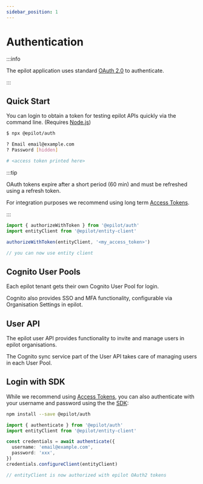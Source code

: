 ```yaml
---
sidebar_position: 1
---
```


# Authentication

:::info

The epilot application uses standard [OAuth 2.0](https://oauth.net/2/) to authenticate.

:::

## Quick Start

You can login to obtain a token for testing epilot APIs quickly via the command line. (Requires [Node.js](https://nodejs.org/en/download/))

```sh
$ npx @epilot/auth

? Email email@example.com
? Password [hidden]

# <access token printed here>
```

:::tip

OAuth tokens expire after a short period (60 min) and must be refreshed using a refresh token.

For integration purposes we recommend using long term [Access Tokens](/docs/auth/access-tokens).

:::

```typescript
import { authorizeWithToken } from '@epilot/auth'
import entityClient from '@epilot/entity-client'

authorizeWithToken(entityClient, '<my_access_token>')

// you can now use entity client
```

## Cognito User Pools

Each epilot tenant gets their own Cognito User Pool for login.

Cognito also provides SSO and MFA functionality, configurable via Organisation Settings in epilot.

## User API

The epilot user API provides functionality to invite and manage users in epilot organisations.

The Cognito sync service part of the User API takes care of managing users in each User Pool.

## Login with SDK

While we recommend using [Access Tokens](/docs/auth/access-tokens), you can also authenticate with your username and password using the the [SDK](/docs/architecture/sdk):

```sh
npm install --save @epilot/auth
```

```typescript
import { authenticate } from '@epilot/auth'
import entityClient from '@epilot/entity-client'

const credentials = await authenticate({
  username: 'email@example.com',
  password: 'xxx',
})
credentials.configureClient(entityClient)

// entityClient is now authorized with epilot OAuth2 tokens
```

